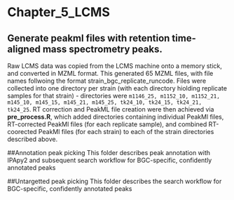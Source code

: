 # Chapter_5_LCMS
## Generate peakml files with retention time-aligned mass spectrometry peaks.
Raw LCMS data was copied from the LCMS machine onto a memory stick, and converted in MZML format.  This generated 65 MZML files, with file names follwoing the format strain_bgc_replicate_runcode.  Files were collected into one directory per strain (with each directory hiolding replicate samples for that strain) - directories were
```m1146_25, m1152_10, m1152_21, m145_10, m145_15, m145_21, m145_25, tk24_10, tk24_15, tk24_21, tk24_25```.  RT correction and PeakML file creation were then achieved via **pre_process.R**, which added directories containing individual PeakMl files, RT-corrected PeakMl files (for each replicate sample), and combined RT-coorected PeakMl files (for each strain) to each of the strain directories described above. 

##Annotation peak picking
This folder describes peak annotation with IPApy2 and subsequent search workflow for BGC-specific, confidently annotated peaks 

##Untargetted peak picking
This folder describes the search workflow for BGC-specific, confidently annotated peaks 
